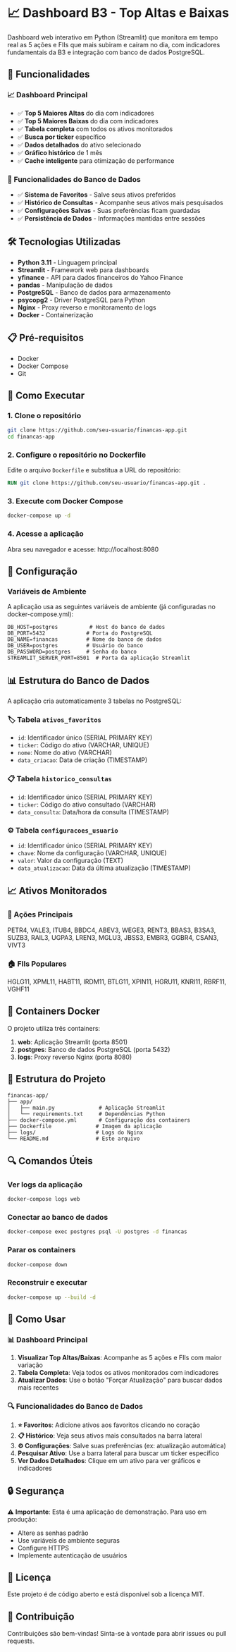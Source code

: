 # 📈 Dashboard B3 - Top Altas e Baixas

Dashboard web interativo em Python (Streamlit) que monitora em tempo real as 5 ações e FIIs que mais subiram e caíram no dia, com indicadores fundamentais da B3 e integração com banco de dados PostgreSQL.

## 🚀 Funcionalidades

### 📈 Dashboard Principal
- ✅ **Top 5 Maiores Altas** do dia com indicadores
- ✅ **Top 5 Maiores Baixas** do dia com indicadores
- ✅ **Tabela completa** com todos os ativos monitorados
- ✅ **Busca por ticker** específico
- ✅ **Dados detalhados** do ativo selecionado
- ✅ **Gráfico histórico** de 1 mês
- ✅ **Cache inteligente** para otimização de performance

### 💾 Funcionalidades do Banco de Dados
- ✅ **Sistema de Favoritos** - Salve seus ativos preferidos
- ✅ **Histórico de Consultas** - Acompanhe seus ativos mais pesquisados
- ✅ **Configurações Salvas** - Suas preferências ficam guardadas
- ✅ **Persistência de Dados** - Informações mantidas entre sessões

## 🛠️ Tecnologias Utilizadas

- **Python 3.11** - Linguagem principal
- **Streamlit** - Framework web para dashboards
- **yfinance** - API para dados financeiros do Yahoo Finance
- **pandas** - Manipulação de dados
- **PostgreSQL** - Banco de dados para armazenamento
- **psycopg2** - Driver PostgreSQL para Python
- **Nginx** - Proxy reverso e monitoramento de logs
- **Docker** - Containerização

## 📋 Pré-requisitos

- Docker
- Docker Compose
- Git

## 🚀 Como Executar

### 1. Clone o repositório
```bash
git clone https://github.com/seu-usuario/financas-app.git
cd financas-app
```

### 2. Configure o repositório no Dockerfile
Edite o arquivo `Dockerfile` e substitua a URL do repositório:
```dockerfile
RUN git clone https://github.com/seu-usuario/financas-app.git .
```

### 3. Execute com Docker Compose
```bash
docker-compose up -d
```

### 4. Acesse a aplicação
Abra seu navegador e acesse: http://localhost:8080

## 🔧 Configuração

### Variáveis de Ambiente

A aplicação usa as seguintes variáveis de ambiente (já configuradas no docker-compose.yml):

```env
DB_HOST=postgres          # Host do banco de dados
DB_PORT=5432             # Porta do PostgreSQL
DB_NAME=financas         # Nome do banco de dados
DB_USER=postgres         # Usuário do banco
DB_PASSWORD=postgres     # Senha do banco
STREAMLIT_SERVER_PORT=8501  # Porta da aplicação Streamlit
```

## 📊 Estrutura do Banco de Dados

A aplicação cria automaticamente 3 tabelas no PostgreSQL:

### 🏷️ Tabela `ativos_favoritos`
- `id`: Identificador único (SERIAL PRIMARY KEY)
- `ticker`: Código do ativo (VARCHAR, UNIQUE)
- `nome`: Nome do ativo (VARCHAR)
- `data_criacao`: Data de criação (TIMESTAMP)

### 📋 Tabela `historico_consultas`
- `id`: Identificador único (SERIAL PRIMARY KEY)
- `ticker`: Código do ativo consultado (VARCHAR)
- `data_consulta`: Data/hora da consulta (TIMESTAMP)

### ⚙️ Tabela `configuracoes_usuario`
- `id`: Identificador único (SERIAL PRIMARY KEY)
- `chave`: Nome da configuração (VARCHAR, UNIQUE)
- `valor`: Valor da configuração (TEXT)
- `data_atualizacao`: Data da última atualização (TIMESTAMP)

## 📈 Ativos Monitorados

### 🏢 Ações Principais
PETR4, VALE3, ITUB4, BBDC4, ABEV3, WEGE3, RENT3, BBAS3, B3SA3, SUZB3, RAIL3, UGPA3, LREN3, MGLU3, JBSS3, EMBR3, GGBR4, CSAN3, VIVT3

### 🏠 FIIs Populares
HGLG11, XPML11, HABT11, IRDM11, BTLG11, XPIN11, HGRU11, KNRI11, RBRF11, VGHF11

## 🐳 Containers Docker

O projeto utiliza três containers:

1. **web**: Aplicação Streamlit (porta 8501)
2. **postgres**: Banco de dados PostgreSQL (porta 5432)
3. **logs**: Proxy reverso Nginx (porta 8080)

## 📁 Estrutura do Projeto

```
financas-app/
├── app/
│   ├── main.py              # Aplicação Streamlit
│   └── requirements.txt     # Dependências Python
├── docker-compose.yml       # Configuração dos containers
├── Dockerfile              # Imagem da aplicação
├── logs/                   # Logs do Nginx
└── README.md               # Este arquivo
```

## 🔍 Comandos Úteis

### Ver logs da aplicação
```bash
docker-compose logs web
```

### Conectar ao banco de dados
```bash
docker-compose exec postgres psql -U postgres -d financas
```

### Parar os containers
```bash
docker-compose down
```

### Reconstruir e executar
```bash
docker-compose up --build -d
```

## 🎯 Como Usar

### 📊 Dashboard Principal
1. **Visualizar Top Altas/Baixas**: Acompanhe as 5 ações e FIIs com maior variação
2. **Tabela Completa**: Veja todos os ativos monitorados com indicadores
3. **Atualizar Dados**: Use o botão "Forçar Atualização" para buscar dados mais recentes

### 🔍 Funcionalidades do Banco de Dados
1. **⭐ Favoritos**: Adicione ativos aos favoritos clicando no coração
2. **📋 Histórico**: Veja seus ativos mais consultados na barra lateral
3. **⚙️ Configurações**: Salve suas preferências (ex: atualização automática)
4. **Pesquisar Ativo**: Use a barra lateral para buscar um ticker específico
5. **Ver Dados Detalhados**: Clique em um ativo para ver gráficos e indicadores

## 🔒 Segurança

⚠️ **Importante**: Esta é uma aplicação de demonstração. Para uso em produção:

- Altere as senhas padrão
- Use variáveis de ambiente seguras
- Configure HTTPS
- Implemente autenticação de usuários

## 📝 Licença

Este projeto é de código aberto e está disponível sob a licença MIT.

## 🤝 Contribuição

Contribuições são bem-vindas! Sinta-se à vontade para abrir issues ou pull requests.